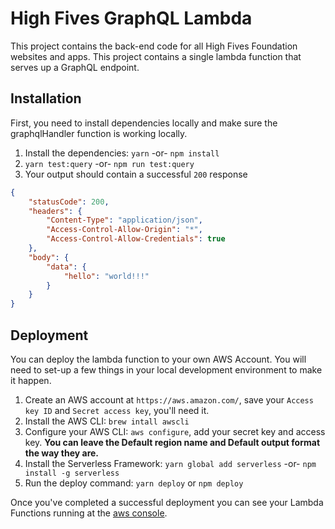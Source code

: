 High Fives GraphQL Lambda
================
This project contains the back-end code for all High Fives Foundation websites and apps. This project contains a single lambda function that serves up a GraphQL endpoint.

Installation
------------
First, you need to install dependencies locally and make sure the graphqlHandler function is working locally.

1. Install the dependencies: `yarn` -or- `npm install`
2. `yarn test:query` -or- `npm run test:query`
3. Your output should contain a successful `200` response

```json
{
    "statusCode": 200,
    "headers": {
        "Content-Type": "application/json",
        "Access-Control-Allow-Origin": "*",
        "Access-Control-Allow-Credentials": true
    },
    "body": {
        "data": {
            "hello": "world!!!"
        }
    }
}
```

Deployment
----------
You can deploy the lambda function to your own AWS Account. You will need to set-up a few things in your local development environment to make it happen.

1. Create an AWS account at `https://aws.amazon.com/`, save your `Access key ID` and `Secret access key`, you'll need it.
2. Install the AWS CLI: `brew intall awscli`
3. Configure your AWS CLI: `aws configure`, add your secret key and access key. **You can leave the Default region name and Default output format the way they are.**
4. Install the Serverless Framework: `yarn global add serverless` -or- `npm install -g serverless`
5. Run the deploy command: `yarn deploy` or `npm deploy`

Once you've completed a successful deployment you can see your Lambda Functions running at the [aws console](https://us-west-1.console.aws.amazon.com/lambda/home?region=us-west-1#/functions).

